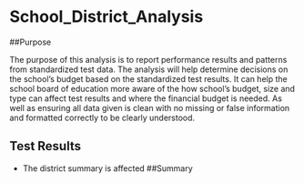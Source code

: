 # School_District_Analysis
##Purpose

The purpose of this analysis is to report performance results and patterns from standardized test data. The analysis will help determine decisions on the school’s budget based on the standardized test results. It can help the school board of education more aware of the how school’s budget, size and type can affect test results and where the financial budget is needed. As well as ensuring all data given is clean with no missing or false information and formatted correctly to be clearly understood. 

## Test Results

* The district summary is affected 
##Summary


